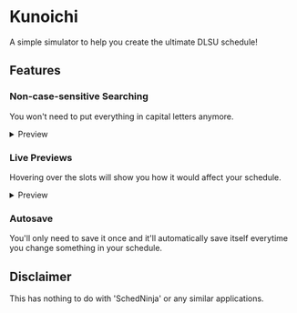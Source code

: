 # Kunoichi
A simple simulator to help you create the ultimate DLSU schedule!
## Features
### Non-case-sensitive Searching
You won't need to put everything in capital letters anymore.
<details>
  <summary>Preview</summary>

  ![](https://raw.githubusercontent.com/Llyme/Kunoichi/master/preview/search.gif)
</details>

### Live Previews
Hovering over the slots will show you how it would affect your schedule.
<details>
  <summary>Preview</summary>

  ![](https://raw.githubusercontent.com/Llyme/Kunoichi/master/preview/enroll.gif)
</details>

### Autosave
You'll only need to save it once and it'll automatically save itself everytime you change something in your schedule.

## Disclaimer
This has nothing to do with 'SchedNinja' or any similar applications.
